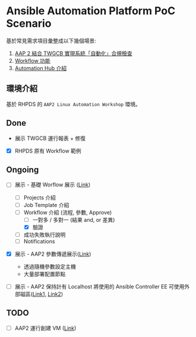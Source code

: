 # Ansible Automation Platform PoC Scenario

基於常見需求項目彙整成以下幾個場景:

1. [AAP 2 結合 TWGCB 實現系統「自動化」合規檢查](https://github.com/yylin1/Ansible-POC-Scenario/blob/main/01_TWGCB/README.md)
2. [Workflow 功能](https://github.com/yylin1/Ansible-POC-Scenario/blob/main/02_Ｗorkflow/README.md)
3. [Automation Hub 介紹]()



## 環境介紹
基於 RHPDS 的 `AAP2 Linux Automation Workshop` 環境。


## Done
- 展示 TWGCB 運行報表 + 修復
- [x] RHPDS 原有 Workflow 範例

## Ongoing
- [ ] 展示 - 基礎 Worflow 展示 ([Link](https://aap2.demoredhat.com/exercises/ansible_rhel/2.6-workflows/))
    - [ ] Projects 介紹
    - [ ] Job Template 介紹
    - [ ] Workflow 介紹 (流程, 參數, Approve)
        - [ ] 一對多 / 多對一 (結果 and, or 差異)
        - [x] 驗證
    - [ ] 成功失敗執行說明
    - [ ] Notifications
    
- [x] 展示 - AAP2 參數傳遞展示([Link](https://rheb.hatenablog.com/entry/aap_variables_between_jobs))
    - 透過隨機參數設定主機
    - 大量部署配置節點

- [ ] 展示 - AAP2 保持計有 Localhost 將使用的 Ansible Controller EE 可使用外部磁區([Link1](https://www.ansible.com/blog/when-localhost-isnt-what-it-seems-in-red-hat-ansible-automation-platform-2), [Link2](https://rheb.hatenablog.com/entry/aap_store_files))

## TODO
- [ ] AAP2 運行創建 VM ([Link](https://michaelkotelnikov.medium.com/automating-workflow-in-red-hat-virtualization-using-ansible-6dfe5bd4ea1e))


